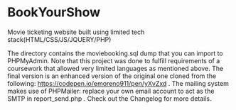 # BookYourShow
Movie ticketing website built using limited tech stack(HTML/CSS/JS/JQUERY/PHP)

The directory contains the moviebooking.sql dump that you can import to PHPMyAdmin.
Note that this project was done to fulfill requirements of a coursework that allowed very limited languages as mentioned above.
The final version is an enhanced version of the original one cloned from the following: https://codepen.io/emoreno911/pen/yXvZxd .
The mailing system makes use of PHPMailer: replace your own email account to act as the SMTP in report_send.php .
Check out the Changelog for more details.
